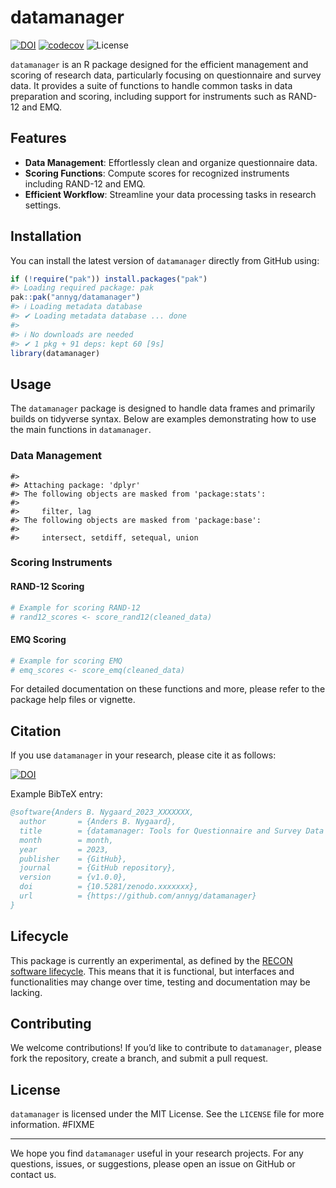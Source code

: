 
<!-- README.md is generated from README.Rmd. Please edit that file -->

# datamanager

<!-- badges: start -->

[![DOI](https://zenodo.org/badge/DOI/10.5281/zenodo.xxxxxxx.svg)](https://doi.org/10.5281/zenodo.xxxxxxx)
[![codecov](https://codecov.io/gh/annyg/datamanager/branch/main/graph/badge.svg)](https://codecov.io/gh/annyg/datamanager)
![License](https://img.shields.io/badge/license-MIT-blue.svg)

<!-- badges: end -->

`datamanager` is an R package designed for the efficient management and
scoring of research data, particularly focusing on questionnaire and
survey data. It provides a suite of functions to handle common tasks in
data preparation and scoring, including support for instruments such as
RAND-12 and EMQ.

## Features

- **Data Management**: Effortlessly clean and organize questionnaire
  data.
- **Scoring Functions**: Compute scores for recognized instruments
  including RAND-12 and EMQ.
- **Efficient Workflow**: Streamline your data processing tasks in
  research settings.

## Installation

You can install the latest version of `datamanager` directly from GitHub
using:

``` r
if (!require("pak")) install.packages("pak")
#> Loading required package: pak
pak::pak("annyg/datamanager")
#> ℹ Loading metadata database
#> ✔ Loading metadata database ... done
#>  
#> ℹ No downloads are needed
#> ✔ 1 pkg + 91 deps: kept 60 [9s]
library(datamanager)
```

## Usage

The `datamanager` package is designed to handle data frames and
primarily builds on tidyverse syntax. Below are examples demonstrating
how to use the main functions in `datamanager`.

### Data Management

    #> 
    #> Attaching package: 'dplyr'
    #> The following objects are masked from 'package:stats':
    #> 
    #>     filter, lag
    #> The following objects are masked from 'package:base':
    #> 
    #>     intersect, setdiff, setequal, union

### Scoring Instruments

#### RAND-12 Scoring

``` r
# Example for scoring RAND-12
# rand12_scores <- score_rand12(cleaned_data)
```

#### EMQ Scoring

``` r
# Example for scoring EMQ
# emq_scores <- score_emq(cleaned_data)
```

For detailed documentation on these functions and more, please refer to
the package help files or vignette.

## Citation

If you use `datamanager` in your research, please cite it as follows:

[![DOI](https://zenodo.org/badge/DOI/10.5281/zenodo.xxxxxxx.svg)](https://doi.org/10.5281/zenodo.xxxxxxx)

Example BibTeX entry:

``` bibtex
@software{Anders B. Nygaard_2023_XXXXXXX,
  author       = {Anders B. Nygaard},
  title        = {datamanager: Tools for Questionnaire and Survey Data Management},
  month        = month,
  year         = 2023,
  publisher    = {GitHub},
  journal      = {GitHub repository},
  version      = {v1.0.0},
  doi          = {10.5281/zenodo.xxxxxxx},
  url          = {https://github.com/annyg/datamanager}
}
```

## Lifecycle

This package is currently an experimental, as defined by the [RECON
software lifecycle](https://www.reconverse.org/lifecycle.html). This
means that it is functional, but interfaces and functionalities may
change over time, testing and documentation may be lacking.

## Contributing

We welcome contributions! If you’d like to contribute to `datamanager`,
please fork the repository, create a branch, and submit a pull request.

## License

`datamanager` is licensed under the MIT License. See the `LICENSE` file
for more information. \#FIXME

------------------------------------------------------------------------

We hope you find `datamanager` useful in your research projects. For any
questions, issues, or suggestions, please open an issue on GitHub or
contact us.

